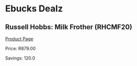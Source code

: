 
# Ebucks Dealz
## Russell Hobbs: Milk Frother (RHCMF20)
[Product Page](https://www.ebucks.com/web/shop/productSelected.do?prodId=801741759&catId=714962196)

Price: R879.00

Savings: 120.0


	